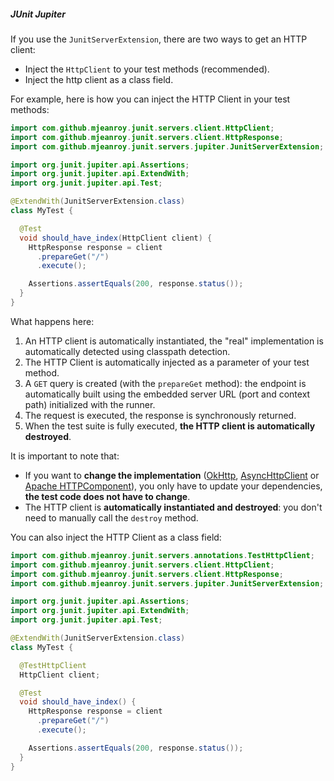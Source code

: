 ##### JUnit Jupiter

If you use the `JunitServerExtension`, there are two ways to get an HTTP client:
- Inject the `HttpClient` to your test methods (recommended).
- Inject the http client as a class field.

For example, here is how you can inject the HTTP Client in your test methods:

```java
import com.github.mjeanroy.junit.servers.client.HttpClient;
import com.github.mjeanroy.junit.servers.client.HttpResponse;
import com.github.mjeanroy.junit.servers.jupiter.JunitServerExtension;

import org.junit.jupiter.api.Assertions;
import org.junit.jupiter.api.ExtendWith;
import org.junit.jupiter.api.Test;

@ExtendWith(JunitServerExtension.class)
class MyTest {

  @Test
  void should_have_index(HttpClient client) {
    HttpResponse response = client
      .prepareGet("/")
      .execute();

    Assertions.assertEquals(200, response.status());
  }
}
```

What happens here:
1. An HTTP client is automatically instantiated, the "real" implementation is automatically detected using classpath detection.
2. The HTTP Client is automatically injected as a parameter of your test method.
3. A `GET` query is created (with the `prepareGet` method): the endpoint is automatically built using the embedded server URL (port and context path) initialized with the runner.
4. The request is executed, the response is synchronously returned.
5. When the test suite is fully executed, **the HTTP client is automatically destroyed**.

It is important to note that:
- If you want to **change the implementation** ([OkHttp](http://square.github.io/okhttp/), [AsyncHttpClient](https://github.com/AsyncHttpClient/async-http-client) or [Apache HTTPComponent](https://hc.apache.org/)), you only have to update your dependencies, **the test code does not have to change**.
- The HTTP client is **automatically instantiated and destroyed**: you don't need to manually call the `destroy` method.

You can also inject the HTTP Client as a class field:

```java
import com.github.mjeanroy.junit.servers.annotations.TestHttpClient;
import com.github.mjeanroy.junit.servers.client.HttpClient;
import com.github.mjeanroy.junit.servers.client.HttpResponse;
import com.github.mjeanroy.junit.servers.jupiter.JunitServerExtension;

import org.junit.jupiter.api.Assertions;
import org.junit.jupiter.api.ExtendWith;
import org.junit.jupiter.api.Test;

@ExtendWith(JunitServerExtension.class)
class MyTest {

  @TestHttpClient
  HttpClient client;

  @Test
  void should_have_index() {
    HttpResponse response = client
      .prepareGet("/")
      .execute();

    Assertions.assertEquals(200, response.status());
  }
}
```
